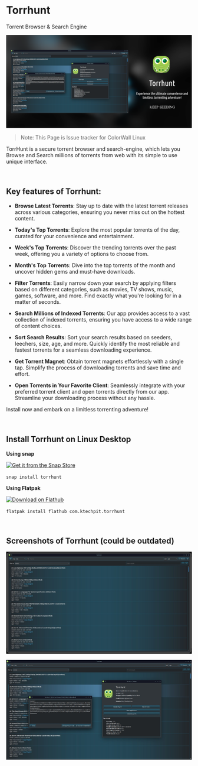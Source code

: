 # Torrhunt

Torrent Browser & Search Engine

<p align="center">
  <img src="https://github.com/keshavbhatt/torrhunt-issue-tracker/blob/main/images/github_banner.png?raw=true">
</p>

> Note: This Page is Issue tracker for ColorWall Linux

TorrHunt is a secure torrent browser and search-engine, which lets you Browse and Search millions of torrents from web with its simple to use unique interface.

<br/>

## Key features of Torrhunt:

* **Browse Latest Torrents**: Stay up to date with the latest torrent releases across various categories, ensuring you never miss out on the hottest content.

* **Today's Top Torrents**: Explore the most popular torrents of the day, curated for your convenience and entertainment.

* **Week's Top Torrents**: Discover the trending torrents over the past week, offering you a variety of options to choose from.

* **Month's Top Torrents**: Dive into the top torrents of the month and uncover hidden gems and must-have downloads.

* **Filter Torrents**: Easily narrow down your search by applying filters based on different categories, such as movies, TV shows, music, games, software, and more. Find exactly what you're looking for in a matter of seconds.

* **Search Millions of Indexed Torrents**: Our app provides access to a vast collection of indexed torrents, ensuring you have access to a wide range of content choices.

* **Sort Search Results**: Sort your search results based on seeders, leechers, size, age, and more. Quickly identify the most reliable and fastest torrents for a seamless downloading experience.

* **Get Torrent Magnet**: Obtain torrent magnets effortlessly with a single tap. Simplify the process of downloading torrents and save time and effort.

* **Open Torrents in Your Favorite Client**: Seamlessly integrate with your preferred torrent client and open torrents directly from our app. Streamline your downloading process without any hassle.

Install now and embark on a limitless torrenting adventure!

<br/>

## Install Torrhunt on Linux Desktop

**Using snap**

<a href="https://snapcraft.io/torrhunt">
  <img  width='240'  alt="Get it from the Snap Store" src="https://snapcraft.io/static/images/badges/en/snap-store-black.svg" />
</a>

`snap install torrhunt`

**Using Flatpak**

<a href='https://flathub.org/apps/com.ktechpit.torrhunt'><img width='240' alt='Download on Flathub' src='https://dl.flathub.org/assets/badges/flathub-badge-en.png'/></a>

`flatpak install flathub com.ktechpit.torrhunt`

<br/>

## Screenshots of Torrhunt (could be outdated)

![Torrhunt](https://github.com/keshavbhatt/torrhunt-issue-tracker/blob/main/images/1.jpg?raw=true)

![Torrhunt](https://github.com/keshavbhatt/torrhunt-issue-tracker/blob/main/images/2.jpg?raw=true)
